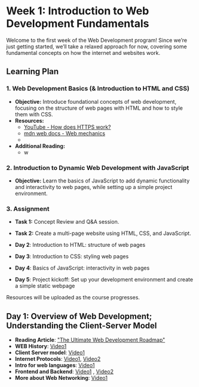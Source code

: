 # Week 1: Introduction to Web Development Fundamentals

Welcome to the first week of the Web Development program! Since we’re just getting started, we’ll take a relaxed approach for now, covering some fundamental concepts on how the internet and websites work.

## Learning Plan

### 1. Web Development Basics (& Introduction to HTML and CSS)

- **Objective:** Introduce foundational concepts of web development, focusing on the structure of web pages with HTML and how to style them with CSS.
- **Resources:**
  - [YouTube - How does HTTPS work?](https://www.youtube.com/watch?v=j9QmMEWmcfo)
  - [mdn web docs - Web mechanics](https://developer.mozilla.org/en-US/docs/Learn/Common_questions/Web_mechanics)
  - 
- **Additional Reading:**
  - w

### 2. Introduction to Dynamic Web Development with JavaScript

- **Objective:** Learn the basics of JavaScript to add dynamic functionality and interactivity to web pages, while setting up a simple project environment.

### 3. Assignment

- **Task 1:** Concept Review and Q&A session.
- **Task 2:** Create a multi-page website using HTML, CSS, and JavaScript.




- **Day 2**: Introduction to HTML: structure of web pages
- **Day 3**: Introduction to CSS: styling web pages
- **Day 4**: Basics of JavaScript: interactivity in web pages
- **Day 5**: Project kickoff: Set up your development environment and create a simple static webpage


Resources will be uploaded as the course progresses.

## Day 1: Overview of Web Development; Understanding the Client-Server Model

- **Reading Article**: ["The Ultimate Web Development Roadmap"](https://www.browserstack.com/guide/web-development-roadmap)
- **WEB History**: [Video1](https://youtu.be/wlYjSThvtew?si=zBpjKf2WwSZ9ZsvA)
- **Client Server model**: [Video1](https://youtu.be/L5BlpPU_muY?si=xOWBUEOaXY5V17AV)
- **Internet Protocols**: [Video1](https://youtu.be/3NDhETVfrp0?si=nb_owwLTxb1YuhTD), [Video2](https://youtu.be/P6SZLcGE4us?si=DzW5ooxpABO8LE2z)
- **Intro for web languages**: [Video1](https://youtu.be/5YDVJaItmaY?si=YrJ2RDYVtb8fFEF0)
- **Frontend and Backend**: [Video1](https://youtu.be/WG5ikvJ2TKA?si=xyraeDVVauTw4wg7) , [Video2](https://youtu.be/XBu54nfzxAQ?si=JsfA9hXfNyHAMpGd)
- **More about Web Networking**: [Video1](https://youtu.be/2JYT5f2isg4?si=fbQDGIJF_bIyXuGs)

